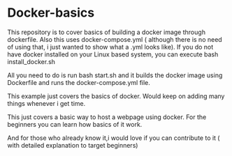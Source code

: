 # Docker-basics


This repository is to cover basics of building a docker image through dockerfile.
Also this uses docker-compose.yml ( although there is no need of using that, i just wanted to show what a .yml looks like).
If you do not have docker installed on your Linux based system, you can execute bash install_docker.sh


All you need to do is run bash start.sh and it builds the docker image using Dockerfile and runs the docker-compose.yml file.



This example just covers the basics of docker.
Would keep on adding many things whenever i get time.


This just covers a basic way to host a webpage using docker.
For the beginners you can learn how basics of it work.

And for those who already know it,i would love if you can contribute to it ( with detailed explanation to target beginners)

